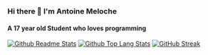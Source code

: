 ### Hi there 👋 I'm Antoine Meloche
#### A 17 year old Student who loves programming

[![Github Readme Stats](https://github-readme-stats.vercel.app/api?username=Antoine-Meloche&count_private=true&show_icons=true&theme=dracula)](#)
[![Github Top Lang Stats](https://github-readme-stats.vercel.app/api/top-langs/?username=Antoine-Meloche&layout=compact&theme=dracula)](#)
[![GitHub Streak](https://githubstreak.onrender.com/?user=Antoine-Meloche#)](#)
